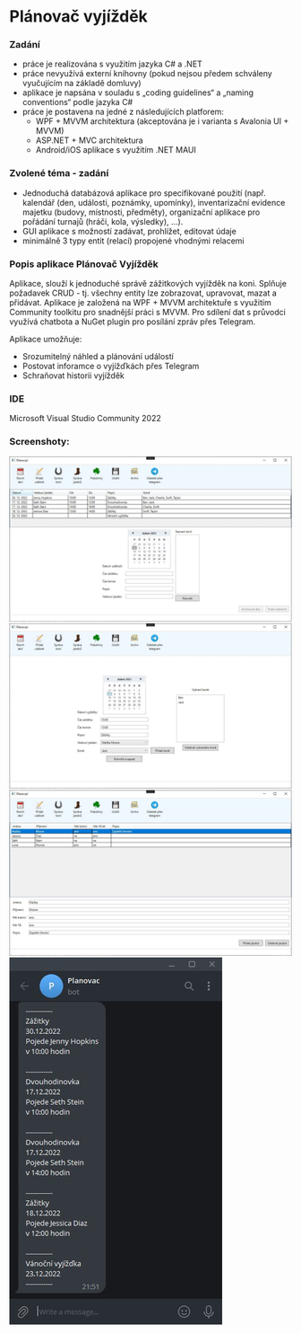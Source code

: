 # Plánovač vyjížděk

### Zadání
- práce je realizována s využitím jazyka C# a .NET
- práce nevyužívá externí knihovny (pokud nejsou předem schváleny vyučujícím na základě domluvy)
- aplikace je napsána v souladu s „coding guidelines“ a „naming conventions“ podle jazyka C#
- práce je postavena na jedné z následujících platforem:
  - WPF + MVVM architektura (akceptována je i varianta s Avalonia UI + MVVM)
  - ASP.NET + MVC architektura
  - Android/iOS aplikace s využitím .NET MAUI

### Zvolené téma - zadání
- Jednoduchá databázová aplikace pro specifikované použití (např. kalendář (den, události, poznámky,
upomínky), inventarizační evidence majetku (budovy, místnosti, předměty), organizační aplikace pro pořádání
turnajů (hráči, kola, výsledky), …).
- GUI aplikace s možností zadávat, prohlížet, editovat údaje
- minimálně 3 typy entit (relací) propojené vhodnými relacemi

### Popis aplikace Plánovač Vyjížděk
Aplikace, slouží k jednoduché správě zážitkových vyjížděk na koni. Splňuje požadavek CRUD - tj. všechny entity lze zobrazovat, upravovat, mazat a přidávat. Aplikace je založená na WPF + MVVM architektuře s využitím Community toolkitu pro snadnější práci s MVVM. Pro sdílení dat s průvodci využívá chatbota a NuGet plugin pro posílání zpráv přes Telegram.

Aplikace umožňuje:
- Srozumitelný náhled a plánování událostí
- Postovat inforamce o vyjížďkách přes Telegram
- Schraňovat historii vyjížděk

### IDE
Microsoft Visual Studio Community 2022

### Screenshoty:
![vyjizdky](./pictures/screenshot1.jpg)
![pridani nove vyjizdky](./pictures/screenshot2.jpg)
![sprava jezdcu](./pictures/screenshot3.jpg)
![info v aplikaci telegram](./pictures/screenshot4.jpg)
